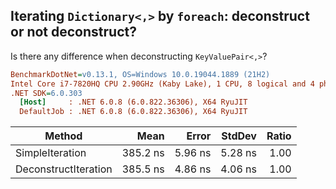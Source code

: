 ﻿## Iterating `Dictionary<,>` by `foreach`: deconstruct or not deconstruct?

Is there any difference when deconstructing `KeyValuePair<,>`?

``` ini
BenchmarkDotNet=v0.13.1, OS=Windows 10.0.19044.1889 (21H2)
Intel Core i7-7820HQ CPU 2.90GHz (Kaby Lake), 1 CPU, 8 logical and 4 physical cores
.NET SDK=6.0.303
  [Host]     : .NET 6.0.8 (6.0.822.36306), X64 RyuJIT
  DefaultJob : .NET 6.0.8 (6.0.822.36306), X64 RyuJIT
```
|               Method |     Mean |   Error |  StdDev | Ratio |
|--------------------- |---------:|--------:|--------:|------:|
|      SimpleIteration | 385.2 ns | 5.96 ns | 5.28 ns |  1.00 |
| DeconstructIteration | 385.5 ns | 4.86 ns | 4.06 ns |  1.00 |
